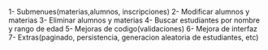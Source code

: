 1- Submenues(materias,alumnos, inscripciones)
2- Modificar alumnos y materias
3- Eliminar alumnos y materias
4- Buscar estudiantes por nombre y rango de edad
5- Mejoras de codigo(validaciones)
6- Mejora de interfaz
7- Extras(paginado, persistencia, generacion aleatoria de estudiantes, etc)
